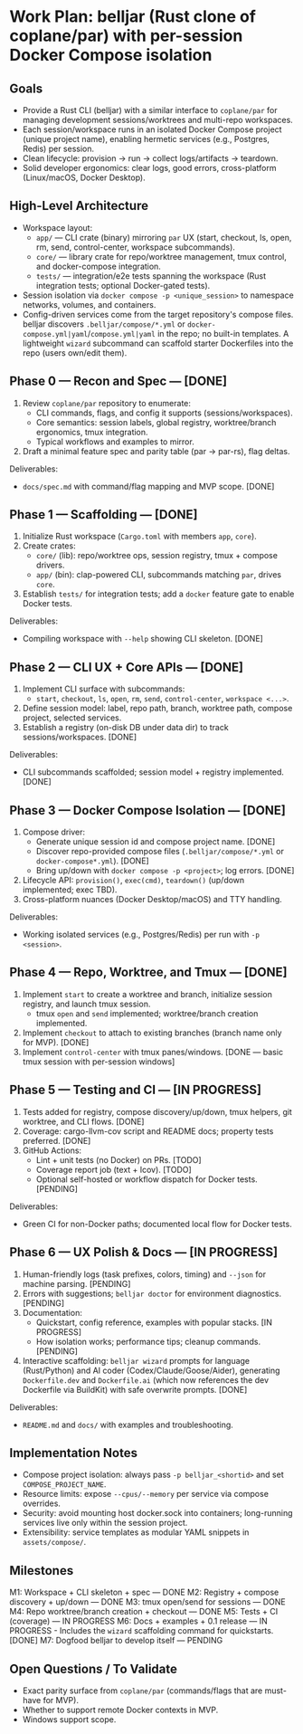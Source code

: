 # Work Plan: belljar (Rust clone of coplane/par) with per-session Docker Compose isolation

## Goals
- Provide a Rust CLI (belljar) with a similar interface to `coplane/par` for managing development sessions/worktrees and multi-repo workspaces.
- Each session/workspace runs in an isolated Docker Compose project (unique project name), enabling hermetic services (e.g., Postgres, Redis) per session.
- Clean lifecycle: provision -> run -> collect logs/artifacts -> teardown.
- Solid developer ergonomics: clear logs, good errors, cross-platform (Linux/macOS, Docker Desktop).

## High-Level Architecture
- Workspace layout:
  - `app/` — CLI crate (binary) mirroring `par` UX (start, checkout, ls, open, rm, send, control-center, workspace subcommands).
  - `core/` — library crate for repo/worktree management, tmux control, and docker-compose integration.
  - `tests/` — integration/e2e tests spanning the workspace (Rust integration tests; optional Docker-gated tests).
- Session isolation via `docker compose -p <unique_session>` to namespace networks, volumes, and containers.
- Config-driven services come from the target repository's compose files. belljar discovers `.belljar/compose/*.yml` or `docker-compose.yml|yaml`/`compose.yml|yaml` in the repo; no built-in templates. A lightweight `wizard` subcommand can scaffold starter Dockerfiles into the repo (users own/edit them).

## Phase 0 — Recon and Spec — [DONE]
1. Review `coplane/par` repository to enumerate:
   - CLI commands, flags, and config it supports (sessions/workspaces).
   - Core semantics: session labels, global registry, worktree/branch ergonomics, tmux integration.
   - Typical workflows and examples to mirror.
2. Draft a minimal feature spec and parity table (par -> par-rs), flag deltas.

Deliverables:
- `docs/spec.md` with command/flag mapping and MVP scope. [DONE]

## Phase 1 — Scaffolding — [DONE]
1. Initialize Rust workspace (`Cargo.toml` with members `app`, `core`).
2. Create crates:
   - `core/` (lib): repo/worktree ops, session registry, tmux + compose drivers.
   - `app/` (bin): clap-powered CLI, subcommands matching `par`, drives `core`.
3. Establish `tests/` for integration tests; add a `docker` feature gate to enable Docker tests.

Deliverables:
- Compiling workspace with `--help` showing CLI skeleton. [DONE]

## Phase 2 — CLI UX + Core APIs — [DONE]
1. Implement CLI surface with subcommands:
   - `start`, `checkout`, `ls`, `open`, `rm`, `send`, `control-center`, `workspace <...>`.
2. Define session model: label, repo path, branch, worktree path, compose project, selected services.
3. Establish a registry (on-disk DB under data dir) to track sessions/workspaces. [DONE]

Deliverables:
- CLI subcommands scaffolded; session model + registry implemented. [DONE]

## Phase 3 — Docker Compose Isolation — [DONE]
1. Compose driver:
   - Generate unique session id and compose project name. [DONE]
   - Discover repo-provided compose files (`.belljar/compose/*.yml` or `docker-compose*.yml`). [DONE]
   - Bring up/down with `docker compose -p <project>`; log errors. [DONE]
2. Lifecycle API: `provision()`, `exec(cmd)`, `teardown()` (up/down implemented; exec TBD).
3. Cross-platform nuances (Docker Desktop/macOS) and TTY handling.

Deliverables:
- Working isolated services (e.g., Postgres/Redis) per run with `-p <session>`.

## Phase 4 — Repo, Worktree, and Tmux — [DONE]
1. Implement `start` to create a worktree and branch, initialize session registry, and launch tmux session.
   - tmux `open` and `send` implemented; worktree/branch creation implemented.
2. Implement `checkout` to attach to existing branches (branch name only for MVP). [DONE]
3. Implement `control-center` with tmux panes/windows. [DONE — basic tmux session with per-session windows]

## Phase 5 — Testing and CI — [IN PROGRESS]
1. Tests added for registry, compose discovery/up/down, tmux helpers, git worktree, and CLI flows. [DONE]
2. Coverage: cargo-llvm-cov script and README docs; property tests preferred. [DONE]
3. GitHub Actions:
   - Lint + unit tests (no Docker) on PRs. [TODO]
   - Coverage report job (text + lcov). [TODO]
   - Optional self-hosted or workflow dispatch for Docker tests. [PENDING]

Deliverables:
- Green CI for non-Docker paths; documented local flow for Docker tests.

## Phase 6 — UX Polish & Docs — [IN PROGRESS]
1. Human-friendly logs (task prefixes, colors, timing) and `--json` for machine parsing. [PENDING]
2. Errors with suggestions; `belljar doctor` for environment diagnostics. [PENDING]
3. Documentation:
   - Quickstart, config reference, examples with popular stacks. [IN PROGRESS]
   - How isolation works; performance tips; cleanup commands. [PENDING]
4. Interactive scaffolding: `belljar wizard` prompts for language (Rust/Python) and AI coder (Codex/Claude/Goose/Aider), generating `Dockerfile.dev` and `Dockerfile.ai` (which now references the dev Dockerfile via BuildKit) with safe overwrite prompts. [DONE]

Deliverables:
- `README.md` and `docs/` with examples and troubleshooting.

## Implementation Notes
- Compose project isolation: always pass `-p belljar_<shortid>` and set `COMPOSE_PROJECT_NAME`.
- Resource limits: expose `--cpus/--memory` per service via compose overrides.
- Security: avoid mounting host docker.sock into containers; long-running services live only within the session project.
- Extensibility: service templates as modular YAML snippets in `assets/compose/`.

## Milestones
M1: Workspace + CLI skeleton + spec — DONE
M2: Registry + compose discovery + up/down — DONE
M3: tmux open/send for sessions — DONE
M4: Repo worktree/branch creation + checkout — DONE
M5: Tests + CI (coverage) — IN PROGRESS
M6: Docs + examples + 0.1 release — IN PROGRESS
    - Includes the `wizard` scaffolding command for quickstarts. [DONE]
M7: Dogfood belljar to develop itself — PENDING

## Open Questions / To Validate
- Exact parity surface from `coplane/par` (commands/flags that are must-have for MVP).
- Whether to support remote Docker contexts in MVP.
- Windows support scope.
